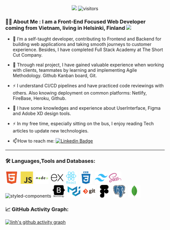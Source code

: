 <!--   my-icons -->
<div align="center">
    <a href="https://github.com/linh-nguyenkhanh"><img src="https://img.shields.io/badge/status-updating-brightgreen.svg"></a>
<img src="https://visitor-badge.laobi.icu/badge?page_id=linh-nguyenkhanh.linh-nguyenkhanh" alt="visitors"/>   
</div>

### :woman_technologist: About Me : I am a Front-End Focused Web Developer coming from Vietnam, living in Helsinki, Finland <img src="https://media.giphy.com/media/VKyHXHb7EsFuY98BJD/giphy.gif" width="30">  
  
- :telescope: I’m a self-taught developer, contributing to Frontend and Backend for building web applications and taking smooth journeys to customer experience. Besides, I have completed Full Stack Academy at The Short Cut Company.

- :seedling: Through real project, I have gained valuable experience when working with clients, teammates by learning and implementing Agile Methodology. Github Kanban board, Git. 

- :zap: I understand CI/CD pipelines and have practiced code reviewings with others. Also knowing deployment on common platforms: Netlify, FireBase, Heroku, Github.

- :seedling: I have some knowledges and experience about UserInterface, Figma and Adobe XD design tools.

- :zap: In my free time, especially sitting on the bus, I enjoy reading Tech articles to update new technologies.

- :mailbox:How to reach me: [![Linkedin Badge](https://img.shields.io/badge/-kakbar-blue?style=flat&logo=Linkedin&logoColor=white)](https://www.linkedin.com/in/linhh-nguyen22/)
---

### :hammer_and_wrench: Languages,Tools and Databases:
<div>
  <img src="https://github.com/devicons/devicon/blob/master/icons/html5/html5-original.svg" title="HTML5" alt="HTML" width="40" height="40"/>&nbsp;
  <img src="https://github.com/devicons/devicon/blob/master/icons/javascript/javascript-original.svg" title="JavaScript" alt="JavaScript" width="40" height="40"/>&nbsp;
  <img src="https://github.com/devicons/devicon/blob/master/icons/nodejs/nodejs-original-wordmark.svg" title="NodeJS" alt="NodeJS" width="40" height="40"/>&nbsp;
   <img alt="styled-components" src="https://github.com/devicons/devicon/blob/master/icons/express/express-original.svg" width="40" alt="style-component"/>
  <img src="https://github.com/devicons/devicon/blob/master/icons/react/react-original-wordmark.svg" title="React" alt="React" width="40" height="40"/>&nbsp;
  <img src="https://github.com/devicons/devicon/blob/master/icons/css3/css3-plain-wordmark.svg"  title="CSS3" alt="CSS" width="40" height="40"/>&nbsp;
  <img src="https://github.com/devicons/devicon/blob/master/icons/tailwindcss/tailwindcss-plain.svg" title="Tailwindcss" **alt="Tailwindcss" width="40" height="40"/>
 <img src="https://github.com/devicons/devicon/blob/master/icons/sass/sass-original.svg" title="sass" alt="sass" width="40" height="40">&nbsp;
 <img alt="styled-components" src="https://raw.githubusercontent.com/styled-components/brand/master/styled-components.png" width="40" alt="style-component"/>
  <img src="https://github.com/devicons/devicon/blob/master/icons/bootstrap/bootstrap-plain-wordmark.svg" title="bootstrap" alt="bootstrap " width="40" height="40"/>&nbsp;
  <img src="https://github.com/devicons/devicon/blob/master/icons/materialui/materialui-original.svg" title="Material UI" alt="Material UI" width="40" height="40"/>&nbsp;
<img src="https://github.com/devicons/devicon/blob/master/icons/git/git-original-wordmark.svg" title="Git" **alt="Git" width="40" height="40"/>&nbsp;
<img src="https://github.com/devicons/devicon/blob/master/icons/figma/figma-plain.svg" title="figma" **alt="figma" width="40" height="40"/>&nbsp;
<img src="https://github.com/devicons/devicon/blob/master/icons/postgresql/postgresql-original.svg" title="psql" alt="psql" width="40" height="40">&nbsp;
<img src="https://github.com/devicons/devicon/blob/master/icons/mongodb/mongodb-original.svg" title="mongodb" alt="mongodb" width="40" height="40">&nbsp;

  
### 📈 GitHub Activity Graph:

[![linh's github activity graph](https://github-readme-activity-graph.cyclic.app/graph?username=linh-nguyenkhanh&bg_color=ffcfe9&color=9e4c98&line=9e4c98&point=403d3d&area=true&hide_border=true)](https://github.com/linh-nguyenkhanh/github-readme-activity-graph)

</div>
